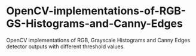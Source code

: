 # OpenCV-implementations-of-RGB-GS-Histograms-and-Canny-Edges
OpenCV implementations of RGB, Grayscale Histograms and Canny Edges detector outputs with different threshold values.
